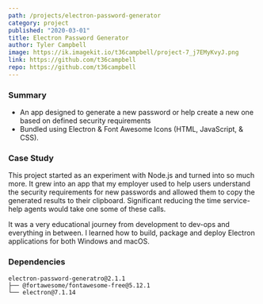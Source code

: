```yaml
---
path: /projects/electron-password-generator
category: project
published: "2020-03-01"
title: Electron Password Generator
author: Tyler Campbell
image: https://ik.imagekit.io/t36campbell/project-7_j7EMyKvyJ.png
link: https://github.com/t36campbell
repo: https://github.com/t36campbell
---
```

### Summary

* An app designed to generate a new password or help create a new one based on defined security requirements
* Bundled using Electron & Font Awesome Icons (HTML, JavaScript, & CSS).

### Case Study

This project started as an experiment with Node.js and turned into so much more. It grew into an app that my employer used to help users understand the security requirements for new passwords and allowed them to copy the generated results to their clipboard. Significant reducing the time service-help agents would take one some of these calls. 

It was a very educational journey from development to dev-ops and everything in between. I learned how to build, package and deploy Electron applications for both Windows and macOS.

### Dependencies 
```
electron-password-generatro@2.1.1
├── @fortawesome/fontawesome-free@5.12.1
└── electron@7.1.14
```